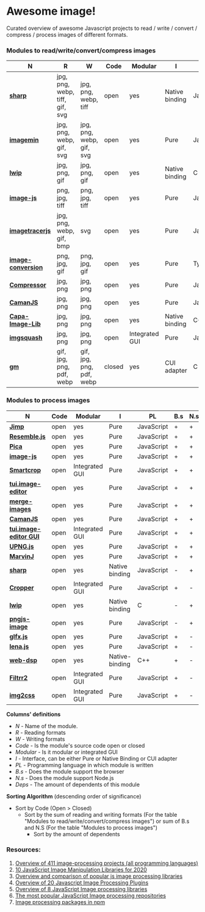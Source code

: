 # Awesome image!

Curated overview of awesome Javascript projects to read / write / convert / compress / process images of different formats.

### Modules to read/write/convert/compress images

| **N** | **R** | **W** | **Code** | **Modular** | **I** | **PL** | **B.s** | **N.s** | **Deps**|
| --- | --- | --- | --- | --- | --- | -- | --- | --- | --- | 
| [**sharp**](https://github.com/lovell/sharp)| jpg, png, webp, tiff, gif, svg | jpg, png, webp, tiff | open | yes | Native binding | JavaScript | - | + | 1425 | 
| [**imagemin**](https://github.com/imagemin/imagemin) |jpg, png, webp, gif, svg  | jpg, png, webp, gif, svg  | open | yes | Pure | JavaScript | + | + | 682 |
| [**lwip**](https://github.com/EyalAr/lwip) | jpg, png, gif | jpg, png, gif | open | yes | Native binding | C | - | + | 79 | 
| [**image-js**](https://github.com/image-js/image-js) | png, jpg, tiff | png, jpg, tiff | open | yes | Pure | JavaScript | + | + |19 |
| [**imagetracerjs**](https://github.com/jankovicsandras/imagetracerjs) | jpg, png, webp, gif, bmp | svg | open | yes | Pure | JavaScript | + | + | 5 |
| [**image-conversion**](https://github.com/WangYuLue/image-conversion) | png, jpg, gif | png, jpg, gif | open | yes | Pure | TypeScript | + | + | 2 | 
| [**Compressor**](https://github.com/fengyuanchen/compressorjs) | jpg, png  | jpg, png | open | yes | Pure | JavaScript | + | - | 21 | 
| [**CamanJS**](https://github.com/meltingice/CamanJS/) | jpg, png | jpg, png | open | yes | Pure | JavaScript | + | + | 5 | 
| [**Capa-Image-Lib**](https://gitlab.com/Capa_Album/capa_image_lib#README) | jpg, png | jpg, png | open | yes | Native binding | С++ | - | + | 0 |
| [**imgsquash**](https://github.com/eashish93/imgsquash) | jpg, png | jpg, png | open | Integrated GUI | Pure | JavaScript | + | + | - |
| [**gm**](https://github.com/aheckmann/gm) | gif, jpg, png, pdf, webp | gif, jpg, png, pdf, webp | closed | yes | CUI adapter | C | - | + | 1122 | 

### Modules to process images

| **N** | **Code** | **Modular** | **I** | **PL** | **B.s** | **N.s** | **Deps**|
| --- | --- | --- | --- | --- | --- | --- | --- | 
| [**Jimp**](https://github.com/oliver-moran/jimp/tree/master/packages/jimp)| open | yes | Pure | JavaScript | + | + | 1075|
| [**Resemble.js**](https://github.com/rsmbl/Resemble.js) | open | yes | Pure | JavaScript | + | + | 50 | 
| [**Pica**](https://github.com/nodeca/pica) | open | yes | Pure | JavaScript | + | + | 47 | 
| [**image-js**](https://github.com/image-js/image-js) | open | yes | Pure | JavaScript | + | + | 19 | 
| [**Smartcrop**](https://github.com/jwagner/smartcrop.js) | open | Integrated GUI | Pure | JavaScript | + | +| 19 | 
| [**tui.image-editor**](https://github.com/nhn/tui.image-editor) | open | yes | Pure | JavaScript | + | + | 15 | 
| [**merge-images**](https://github.com/lukechilds/merge-images) | open | yes | Pure | JavaScript | + | + | 11 | 
| [**CamanJS**](https://github.com/meltingice/CamanJS/) | open | yes | Pure | JavaScript | + | + | 5 | 
| [**tui.image-editor GUI**](https://github.com/nhn/toast-ui.react-image-editor) | open | Integrated GUI | Pure | JavaScript | + | + | 2 |
| [**UPNG.js**](https://github.com/photopea/UPNG.js) | open | yes | Pure | JavaScript | + | + | 1 | 
| [**MarvinJ**](https://github.com/gabrielarchanjo/marvinj) | open | yes | Pure | JavaScript | + | + | 0 | 
| [**sharp**](https://github.com/lovell/sharp)| open | yes | Native binding | JavaScript | - | + | 1425| 
| [**Cropper**](https://github.com/fengyuanchen/cropperjs) | open | Integrated GUI | Pure | JavaScript | + | - | 276 | 
| [**lwip**](https://github.com/EyalAr/lwip) | open | yes | Native binding | C | - | + | 79 | 
| [**pngjs-image**](https://github.com/YahooArchive/pngjs-image) | open | yes | Pure | JavaScript |-| + | 27 |
| [**glfx.js**](https://github.com/evanw/glfx.js)| open | yes | Pure | JavaScript | + | - | 5 | 
| [**lena.js**](https://github.com/davidsonfellipe/lena.js) | open | yes | Pure | JavaScript | + | - | 0 | 
| [**web-dsp**](https://github.com/shamadee/web-dsp) | open | yes | Native-binding | C++ | + | - | 0 | 
| [**Filtrr2**](https://github.com/alexmic/filtrr/tree/master/filtrr2)| open | Integrated GUI| Pure | JavaScript | + | - | - | 
| [**img2css**](https://github.com/javierbyte/img2css)| open | Integrated GUI | Pure | JavaScript | + | - | - | 

**Columns' definitions**
* *N* - Name of the module.
* *R* - Reading formats 
* *W* - Writing formats
* *Code* - Is the module's source code open or closed
* *Modular* - Is it modular or integrated GUI 
* *I* - Interface, can be either Pure or Native Binding or CUI adapter 
* *PL* - Programming language in which module is written
* *B.s* - Does the module support the browser 
* *N.s* - Does the module support Node.js
* *Deps* - The amount of dependents of this module


**Sorting Algorithm** (descending order of significance)
* Sort by Code (Open > Closed)
  * Sort by the sum of reading and writing formats (For the table "Modules to read/write/convert/compress images") 
    or 
    sum of B.s and N.S (For the table "Modules to process images")
    * Sort by the amount of dependents

### Resources:

1. [Overview of 411 image-processing projects (all programming languages)](https://awesomeopensource.com/projects/image-processing)
2. [10 JavaScript Image Manipulation Libraries for 2020](https://blog.bitsrc.io/image-manipulation-libraries-for-javascript-187fde1ad5af)
3. [Overview and comparison of popular js image processing libraries](https://webkid.io/blog/image-processing-in-javascript/)
4. [Overview of 20 Javascript Image Processing Plugins](https://bashooka.com/coding/best-of-20-javascript-image-processing-plugins/)
5. [Overview of 8 JavaScript Image processing libraries](https://tangiblejs.com/libraries/image-processing)
6. [The most popular JavaScript Image processing repositories](https://bestofjs.org/projects?tags=image)
7. [Image processing packages in npm](https://www.npmjs.com/search?q=image-processing)
